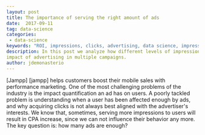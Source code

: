 ```yaml
---
layout: post
title: The importance of serving the right amount of ads 
date:  2017-09-11
tag: data-science
categories:
 - data-science
keywords: "ROI, impressions, clicks, advertising, data science, impression frequency cap, CPA, quality, view through attribution"
description: In this post we analyze how different levels of impressions affect the 
impact of advertising in multiple campaigns.
author: jdemonasterio
---
```



<!--excerpt.start-->

[Jampp] [jampp] helps customers boost their mobile sales with performance marketing. One of the most challenging problems of the industry is the impact quantification an ad has on users. A poorly tackled problem is understanding when a user has been affected enough by ads, and why acquiring clicks is not always best aligned with the advertiser's interests.
We know that, sometimes, serving more impressions to users will result in CPA increase, since we can not influence their behavior any more. The key question is: how many ads are enough? 

<!--excerpt.end→

##Introduction

Performance advertising is relevant to advertisers that want to have a quantifiable measure of their ROI. This means that the investment in advertising has to reach measurable goals such as increased number of in-app activity or app downloads. Then, the payment is directly measured by the value brought by the _events_ caused by ads. 

RTB ad platforms all enforce value prediction at the user and creative level. These typically take into consideration history of information from the auction itself or from the advertiser's campaigns, but little effort is put on the user's history of impressions. 

Today, advertisers spend millions in marketing budget among different partners. They have to determine who takes the credit for helping the user convert, in other words, which partner is the action _attributed_ to.

Current attribution methods rely on what is known as the last-touch of a user. Where “touch” refers to either impressions (ad views) or clicks generated by that user, prior to the conversion. By far, the most widely used method is last-click. Still, from our analysis we have seen that there is a great amount of value driven by impressions that goes uncredited.

We understand that, all other things equal, a user which has repeatedly seen an ad for a short period of time should not be treated the same as one which has seen it with less frequency. Yet quantifying the effects of advertising on both these _types_ of users *is hard*. 

At the same time, how much value do impressions drive? It is clear that they play a key role in advertisers’ efforts to reach/engage users, but the current industry pricing models compensate deeper funnel interactions, i.e. clicks or events. 

Yet it is. Another element to consider when assessing impression value is what the industry refers to as "frequency capping". 

From our research, there are not many articles published on this subject: a user's functional relationship of the number of impressions he is served and the likelihood of performing a desirable action, be it an install or an in-app-event. We make an initial approximation on establishing a limit to the amount of advertising messages shown to a unique user, expanding on this topic's technicalities, problems, perspectives and first methods to analyze the data. 

Our simulation stems from the idea that we have to dynamically limit the number of ads that a user will see during a given campaign, to minimize excess spending and improve Cost Per Action (CPA). Based on some assumptions, we detail a method to calculate the optimal number of impressions that should be served to a user for a given campaign.

##The RTB ecosystem

In the most simple RTB ad space, we have a marketplace consisting of three groups of players: advertisers, publishers and exchanges. App marketers demand advertising spaces in exchange for money and the publishers supply those spaces. Here, the exchange acts as an intermediary between these two groups and directs the flow of users in one direction: advertisers &rightarrow; publishers. Also, it oversees the money flow in the opposite direction. 

Virtually all RTB exchanges offer ads by means of auctions which operate under the second price model i.e. the winner will not pay their actual bid price, but the second highest bid price. 

Keep in mind that in the RTB space, advertisers are paying for impressions but, their business bottom line is to get users to spend more time or money in their apps. Showing ads is a means to an end, and it’s not without its risks. Advertisers come to us, to minimize the risks and uncertainties of the ad space buying process.

Clients would pay off only conditioned on user actions and we, in turn, have to optimize the advertising spend to reach those objectives. When bidding, we optimize our pricing strategies to effectively minimize the risk using machine learning techniques in a scalable way. We can optimize these decisions at a rate of millions of times per second for a number of geos, clients, platforms, etc.

Our bidder then bridges between the CPA and CPM pricing models. This must be done in the most effective way for our advertisers. Part of this task means having an optimal frequency-cap for impressions.

##Analysis

To start, we must analyze our current last-touch attribution model. By touch we might either refer to impressions or clicks. In both systems in which the advertiser will retribute the publisher who was the last to show an ad to the user, prior to their conversion. 

The retribution is always conditional to the message being delivered within a predefined attribution window. These windows are set as a method to incorporate causality in the model. It is safe to say that a click that occurred one year prior to a conversion has no relationship to this event. 

For clicks, this window is typically set between seven to thirty days whilst for impressions, it is commonly set to twenty four hours. While the industry believes there is a significant causality relationship between seeing an ad and actually going forward and, for example, purchasing a shirt. The purchase is seen nearer to a click, where it is assumed that the user's intent is stronger by their interaction with the ad (click), rather than only viewing the ad.

A typical user ad lifecycle can look like something like this:

![ Normalized view of increase/decrease in revenue and CPA]({{site.url}}/assets/images/frequency-capping/attribution_windows.png){: .center-image } 

We can see that there are two possible attribution periods, caused by the different message types. These can overlap in time and they do not invalidate themselves. 

The figure above is an example of a scenario where there is only one conversion for this user. But this situation can happen a number of times over a given period. Users need not convert only once, and every time this happens there are systems checking the attribution of the conversion, to past impressions or clicks.

Note that this is just one of many possible user attributions. We could actually have new impressions after the click, or no click at all. A user can be for example buying goods, without actually clicking on ads.
###Assumptions

From our messages, we search click, impression and conversion logs. Here we will be assuming that these logs are i.i.d random variables, for any given instance $c \in C$ (during $T$). 

We also make other key assumptions about our data's structure. First, we say that a click is inextricably caused by its impression. There are no other factors affecting a click and this _causality_ can not be shared with other impressions. 
This affects our analysis when simulating different frequency cap levels. We will say that a cut of an impression that is attributed to a click will directly lead to a loss of that click. Yet this would not occur for events, where an impression loss (or click loss as well) would not necessarily incur in the event loss. This is because of the way we are assuming attribution relationships among distinct message types. The bottom line is that it is not the same to say we lost an impression for that event, than an impression for an install.

We will be setting attribution windows to the values most commonly used by our clients which are twenty four hours for last-impressions and thirty days for last-clicks.

###Data Preparation

Consider a time window $T$ over which to analyze our data, fifteen days or one month as a way of reducing stationarity in the data. 

Let $A$ be the set of apps (or Advertisers) and, without loss of generality, consider $a$ to be a generic app. The same goes for the set of Campaigns $C$ of those advertisers. In this context we can have multiple $c$ for each $a$, but each $c$ is assigned to one and only one $a$.

The set of users, clicks, events and impressions will be noted by $U$, $Cl$, $E$, $I$, respectively. All of these occur inside the window defined by $T$ [^past-click-attributed]. 

Our data will be made of impressions and clicks that happen inside an attribution window, relative to our event of interest. For impressions, we will calculate their frequency number determined as the number of impressions a user receives per day. We will also refer to this as the impression number of that message. This is independent of the message being attributed or not.

In short, given a time period $T$ and a campaign $c$ we will want to have, for each $e$, the corresponding clicks ($cl$) and impressions ($i$) that occurred previous to $e$. We will also see that all of the clicks and impressions comply with their attribution window, for that message type. 

The above implies that for a certain user $u$ and a conversion $e$, we may have multiple associated clicks and impressions to that conversion.
 
###Counterfactual Simulation

Here, we will consider only campaigns which had no actual frequency capping set during $T$. This is because we implement an offline counterfactual model where, for each $c$, we gather all messages as explained before, and hypothesize what would've happened had we _frequency capped_ the campaign. 

Consider $f \in F$ a frequency level threshold from the set $F = [1,\cdots,100] \cap $. With this, we can calculate a cumulative impression analysis. The idea is to look at the trade off when we simulate different frequency caps into the data, and calculating the resulting change in metrics. 

Naturally, all simulated capping scenarios would affect conversion volumes, impressions spend clicks and revenues. 

Let us define some simple functions that formalize these notions.

First, we need to know what is the resulting volume of impressions after the cap, by analyzing the data:

The same goes for the remaining conversions volume after capping:

\begin{equation}
  \begin{aligned}
  Imp : & F \rightarrow \mathbb{N} \\
    f & \rightarrow n
  \end{aligned}
\end{equation}

\begin{equation}
  \begin{aligned}
  Conv : & F \rightarrow \mathbb{N} \\
    f & \rightarrow n
  \end{aligned}
\end{equation}

As we've said before, a simulated capping implies _losing_ clicks. We thus have a functional (unknown) transformation $h(\cdot)$ between impression and click levels that affect the final click volume:

\begin{equation*}
  \begin{aligned}
  Cl : & F \rightarrow \mathbb{N} \\
    f & \rightarrow h(Imp(f))
  \end{aligned}
\end{equation*}

These relationships were created from the data, yet we could not explicitly give closed-form formulas for them. From our explorations, different instances showed different relations. In other words, we can fit the data for a single instance, a specific campaign and time period, yet these functions will change for other instances, in a way which does not allow their generalization. So we worked each instance separately. 

As a second step, we needed to define business metrics that are relevant for our customers. We will have that different frequency cappings would produce different levels of them, because of how the relationships $Imp$, $Conv$ and $Cl$ varied.

Being a performance marketing platform, we prioritized CPA (cost-per-action) optimization of our clients. At the same time, and given the industry's last-click attribution system, we have that our revenue stream is click dependent. So we took revenue to be a second relevant metric, as measured by clicks.

In this way we will have to metrics defined as functions of the previous relationships. 

The revenue is very simple in terms of the average CPC (cost-per-click) for that campaign:
\begin{equation}
  \begin{aligned}
  Rev : & F \rightarrow \mathbb{N} \\
    f & \rightarrow Cl(f)\times CPC
  \end{aligned}
\end{equation}

The same goes with the CPA, it is easy to see that it is established as a 

\begin{equation}
  \begin{aligned}
  Cpa : & F \rightarrow \mathbb{N} \\
    f & \rightarrow g(Cl(f),Conv(f))
  \end{aligned}
\end{equation}

Where $g$ is the functional relationship among them, which is advertiser-specific.

We show here two examples of these relationships, for a specific campaign. The output $Cpa$ and $Rev$ levels shown are evaluated at different frequency cap levels (x-axis). Note that the figures are given in terms of the percentage change, when compared to the baseline $Cpa$ and $Rev$ which exist when no frequency cap is enforced.

![ Comparison of both CPA and revenue series tradeoff ]({{site.url}}/assets/images/frequency-capping/cpa_revenue_decrease_chart.png){: .center-image } 

The tradeoff is very clear, we have that at the minimum cap level, with one impression only we 
would have a huge optimization in CPA. The figures start at frequency cap level one, and by the looks we might think we have the optimal CPA. Yet understand that this value is showing a *singularity* from the data. Such an extreme cap would imply barely any clicks for the advertiser and, in turn, barely any conversions volume. 

We repeat the series above with another campaign, this is shown in the figure below.

Once again we see how the CPA is at maximum levels when the caps are at their minimum. Note how in this case we have a different functional relationship between CPA and cap level, compared to the previous figure. The same goes with the revenue decrease. 

The question now remains: where do we set the optimal frequency cap, given these two metrics? This is a broad question which is more dependant on how the company values them. For our case, we decided to equally value both equally, in a way which is both advantageous for us and our clients. In this scalarization, we set the same weights for both in a way that doesn


Given this multi-objective optimization setting, we will finally find the optimal frequency cap level $f \in F$ by choosing:

$$\\mathrm{argmax}_f = Cpa(f) + Rev(f) $$ 

As our optimal cap level. Again, this valuation is something that suits our way of understanding this business. Different valuations create different optimization forms. We tried other ways, such as Pareto optimal relations, or other $\epsilon$-constrained methods. You find more cool stuff about this topic on [Wikipedia][wiki-scalarization].

This yielded results which were more than satisfying. We found optimal daily frequency caps per users to be around five to twenty impressions per day in general. This makes sense if we think that when we want to get an advertising message across to a group of people. We won't get them immediately to convert, but, in general, we have that there is a amount of impressions which is just _enough_.

##Final Remarks

Currently, we are simulating live campaigns with this method in order to model the would-be optimal frequency caps for each of them. Fulfilling these caps is important to manage a relevant amount of spend on the users and to efficiently provide quality to our clients. We think that intelligently buying media is most effective for our clients' CPA. 

We are also researching into other statistically valid methods on optimal frequency capping for performance where we play with other possible attribution models involving time decay patterns from the message to the conversion. We know that user behaviour can be caused by a variety of factors which, if recognized, would greatly improve our ad performance.

It is important for marketers to recognize the value in impressions and how they should be considered as part of the general view of how advertisements affect user conversions. At the same time, we understand there is excess spend in high-served users and this should be quantified. Frequency caps is a natural way of optimizing this situation where different methods, as shown above, can help to determine the optimal capping values. Iterating reports over these optimal cap values is detrimental to establishing intelligent campaign performance.


 ##References

[jampp]: http://jampp.com/
[^past-click-attributed] We could possibly have events attributed to clicks occurring in the past.
[wiki-scalarization] https://en.wikipedia.org/wiki/Multi-objective_optimization#Scalarizing

